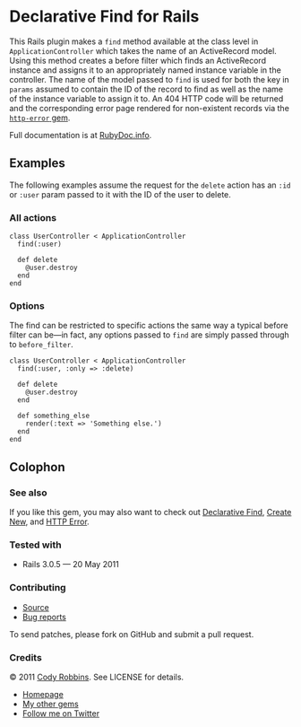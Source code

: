 Declarative Find for Rails
=======================

This Rails plugin makes a `find` method available at the class level in `ApplicationController` which takes the name of an ActiveRecord model. Using this method creates a before filter which finds an ActiveRecord instance and assigns it to an appropriately named instance variable in the controller. The name of the model passed to `find` is used for both the key in `params` assumed to contain the ID of the record to find as well as the name of the instance variable to assign it to. An 404 HTTP code will be returned and the corresponding error page rendered for non-existent records via the [`http-error` gem](http://codyrobbins.com/software/http-error).

Full documentation is at [RubyDoc.info](http://rubydoc.info/gems/declarative-find).

Examples
--------

The following examples assume the request for the `delete` action has an `:id` or `:user` param passed to it with the ID of the user to delete.

### All actions

    class UserController < ApplicationController
      find(:user)

      def delete
        @user.destroy
      end
    end

### Options

The find can be restricted to specific actions the same way a typical before filter can be—in fact, any options passed to `find` are simply passed through to `before_filter`.

    class UserController < ApplicationController
      find(:user, :only => :delete)

      def delete
        @user.destroy
      end

      def something_else
        render(:text => 'Something else.')
      end
    end

Colophon
--------

### See also

If you like this gem, you may also want to check out [Declarative Find](http://codyrobbins.com/software/declarative-find), [Create New](http://codyrobbins.com/software/create-new), and  [HTTP Error](http://codyrobbins.com/software/http-error).

### Tested with

* Rails 3.0.5 — 20 May 2011

### Contributing

* [Source](https://github.com/codyrobbins/declarative-find)
* [Bug reports](https://github.com/codyrobbins/declarative-find/issues)

To send patches, please fork on GitHub and submit a pull request.

### Credits

© 2011 [Cody Robbins](http://codyrobbins.com/). See LICENSE for details.

* [Homepage](http://codyrobbins.com/software/declarative-find)
* [My other gems](http://codyrobbins.com/software#gems)
* [Follow me on Twitter](http://twitter.com/codyrobbins)
